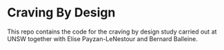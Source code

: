 # Craving By Design

This repo contains the code for the craving by design study carried out at UNSW together with Elise Payzan-LeNestour and Bernard Balleine.
